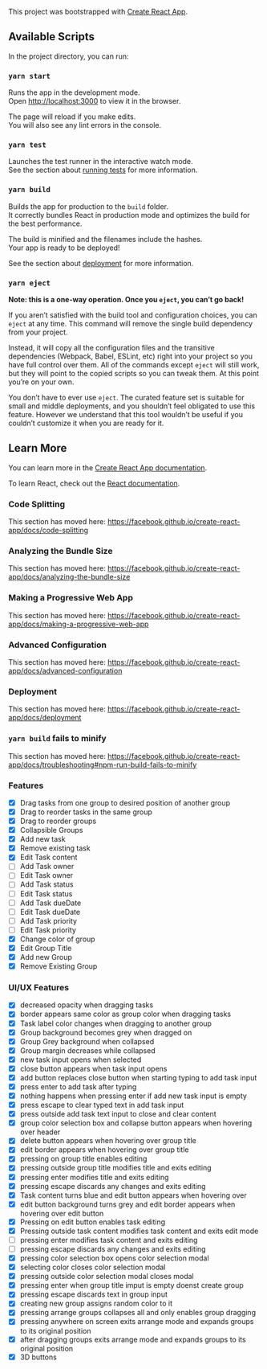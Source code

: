 This project was bootstrapped with [Create React App](https://github.com/facebook/create-react-app).

## Available Scripts

In the project directory, you can run:

### `yarn start`

Runs the app in the development mode.<br />
Open [http://localhost:3000](http://localhost:3000) to view it in the browser.

The page will reload if you make edits.<br />
You will also see any lint errors in the console.

### `yarn test`

Launches the test runner in the interactive watch mode.<br />
See the section about [running tests](https://facebook.github.io/create-react-app/docs/running-tests) for more information.

### `yarn build`

Builds the app for production to the `build` folder.<br />
It correctly bundles React in production mode and optimizes the build for the best performance.

The build is minified and the filenames include the hashes.<br />
Your app is ready to be deployed!

See the section about [deployment](https://facebook.github.io/create-react-app/docs/deployment) for more information.

### `yarn eject`

**Note: this is a one-way operation. Once you `eject`, you can’t go back!**

If you aren’t satisfied with the build tool and configuration choices, you can `eject` at any time. This command will remove the single build dependency from your project.

Instead, it will copy all the configuration files and the transitive dependencies (Webpack, Babel, ESLint, etc) right into your project so you have full control over them. All of the commands except `eject` will still work, but they will point to the copied scripts so you can tweak them. At this point you’re on your own.

You don’t have to ever use `eject`. The curated feature set is suitable for small and middle deployments, and you shouldn’t feel obligated to use this feature. However we understand that this tool wouldn’t be useful if you couldn’t customize it when you are ready for it.

## Learn More

You can learn more in the [Create React App documentation](https://facebook.github.io/create-react-app/docs/getting-started).

To learn React, check out the [React documentation](https://reactjs.org/).

### Code Splitting

This section has moved here: https://facebook.github.io/create-react-app/docs/code-splitting

### Analyzing the Bundle Size

This section has moved here: https://facebook.github.io/create-react-app/docs/analyzing-the-bundle-size

### Making a Progressive Web App

This section has moved here: https://facebook.github.io/create-react-app/docs/making-a-progressive-web-app

### Advanced Configuration

This section has moved here: https://facebook.github.io/create-react-app/docs/advanced-configuration

### Deployment

This section has moved here: https://facebook.github.io/create-react-app/docs/deployment

### `yarn build` fails to minify

This section has moved here: https://facebook.github.io/create-react-app/docs/troubleshooting#npm-run-build-fails-to-minify

### Features

- [x] Drag tasks from one group to desired position of another group
- [x] Drag to reorder tasks in the same group
- [x] Drag to reorder groups
- [x] Collapsible Groups
- [x] Add new task
- [x] Remove existing task
- [x] Edit Task content
- [ ] Add Task owner
- [ ] Edit Task owner
- [ ] Add Task status
- [ ] Edit Task status
- [ ] Add Task dueDate
- [ ] Edit Task dueDate
- [ ] Add Task priority
- [ ] Edit Task priority
- [x] Change color of group
- [x] Edit Group Title
- [x] Add new Group
- [x] Remove Existing Group

### UI/UX Features

- [x] decreased opacity when dragging tasks
- [x] border appears same color as group color when dragging tasks
- [x] Task label color changes when dragging to another group
- [x] Group background becomes grey when dragged on
- [x] Group Grey background when collapsed
- [x] Group margin decreases while collapsed
- [x] new task input opens when selected
- [x] close button appears when task input opens
- [x] add button replaces close button when starting typing to add task input
- [x] press enter to add task after typing
- [x] nothing happens when pressing enter if add new task input is empty
- [x] press escape to clear typed text in add task input
- [x] press outside add task text input to close and clear content
- [x] group color selection box and collapse button appears when hovering over header
- [x] delete button appears when hovering over group title
- [x] edit border appears when hovering over group title
- [x] pressing on group title enables editing
- [x] pressing outside group title modifies title and exits editing
- [x] pressing enter modifies title and exits editing
- [x] pressing escape discards any changes and exits editing
- [x] Task content turns blue and edit button appears when hovering over
- [x] edit button background turns grey and edit border appears when hovering over edit button
- [x] Pressing on edit button enables task editing
- [x] Pressing outside task content modifies task content and exits edit mode
- [ ] pressing enter modifies task content and exits editing
- [ ] pressing escape discards any changes and exits editing
- [x] pressing color selection box opens color selection modal
- [x] selecting color closes color selection modal
- [x] pressing outside color selection modal closes modal
- [x] pressing enter when group title imput is empty doenst create group
- [x] pressing escape discards text in group input
- [x] creating new group assigns random color to it
- [x] pressing arrange groups collapses all and only enables group dragging
- [x] pressing anywhere on screen exits arrange mode and expands groups to its original position
- [x] after dragging groups exits arrange mode and expands groups to its original position
- [x] 3D buttons
